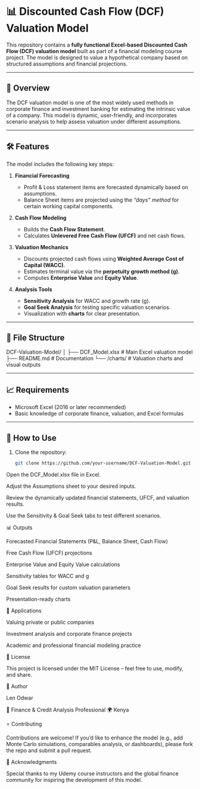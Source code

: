 # 📊 Discounted Cash Flow (DCF) Valuation Model  

This repository contains a **fully functional Excel-based Discounted Cash Flow (DCF) valuation model** built as part of a financial modeling course project. The model is designed to value a hypothetical company based on structured assumptions and financial projections.  

---

## 🔎 Overview  

The DCF valuation model is one of the most widely used methods in corporate finance and investment banking for estimating the intrinsic value of a company. This model is dynamic, user-friendly, and incorporates scenario analysis to help assess valuation under different assumptions.  

---

## 🛠 Features  

The model includes the following key steps:  

1. **Financial Forecasting**  
   - Profit & Loss statement items are forecasted dynamically based on assumptions.  
   - Balance Sheet items are projected using the *“days” method* for certain working capital components.  

2. **Cash Flow Modeling**  
   - Builds the **Cash Flow Statement**.  
   - Calculates **Unlevered Free Cash Flow (UFCF)** and net cash flows.  

3. **Valuation Mechanics**  
   - Discounts projected cash flows using **Weighted Average Cost of Capital (WACC)**.  
   - Estimates terminal value via the **perpetuity growth method (g)**.  
   - Computes **Enterprise Value** and **Equity Value**.  

4. **Analysis Tools**  
   - **Sensitivity Analysis** for WACC and growth rate (g).  
   - **Goal Seek Analysis** for testing specific valuation scenarios.  
   - Visualization with **charts** for clear presentation.  

---

## 📂 File Structure  
DCF-Valuation-Model/
│
├── DCF_Model.xlsx # Main Excel valuation model
├── README.md # Documentation
└── /charts/ # Valuation charts and visual outputs

---

## 📈 Requirements  

- Microsoft Excel (2016 or later recommended)  
- Basic knowledge of corporate finance, valuation, and Excel formulas  

---
## 🚀 How to Use  

1. Clone the repository:  
   ```bash
   git clone https://github.com/your-username/DCF-Valuation-Model.git
Open the DCF_Model.xlsx file in Excel.

Adjust the Assumptions sheet to your desired inputs.

Review the dynamically updated financial statements, UFCF, and valuation results.

Use the Sensitivity & Goal Seek tabs to test different scenarios.

📊 Outputs

Forecasted Financial Statements (P&L, Balance Sheet, Cash Flow)

Free Cash Flow (UFCF) projections

Enterprise Value and Equity Value calculations

Sensitivity tables for WACC and g

Goal Seek results for custom valuation parameters

Presentation-ready charts

🧩 Applications

Valuing private or public companies

Investment analysis and corporate finance projects

Academic and professional financial modeling practice

📜 License

This project is licensed under the MIT License
 – feel free to use, modify, and share.

👤 Author

Len Odwar

💼 Finance & Credit Analysis Professional
🌍 Kenya

⭐ Contributing

Contributions are welcome! If you’d like to enhance the model (e.g., add Monte Carlo simulations, comparables analysis, or dashboards), please fork the repo and submit a pull request.

🙌 Acknowledgments

Special thanks to my Udemy course instructors and the global finance community for inspiring the development of this model.

